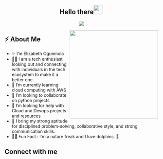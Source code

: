 

<!--
**Elizzy01/Elizzy01** is a ✨ _special_ ✨ repository because its `README.md` (this file) appears on your GitHub profile. -->

<h2 align="center">Hello there<img src = "https://raw.githubusercontent.com/MartinHeinz/MartinHeinz/master/wave.gif" width = 30px></h2>

<!-- Animation Typing -->

<p align="center">
  <a href="https://github.com/DenverCoder1/readme-typing-svg"><img src="https://readme-typing-svg.herokuapp.com?font=Fira+Code&pause=1100&width=500&lines=I'm+Elizabeth+Ogunmola.;I'm+a+Developer,+Cloud+enthusiast;"></a>
</p>

<!-- Animation Typing: END -->




<!--Image Gif-->
<img  src="https://user-images.githubusercontent.com/105108549/190127191-945c97b4-f2e8-47fe-b1da-ff678d31c0ed.gif" height="290px" align="right" />

<!-- About me section -->

<h2>⚡️ About Me</h2>

<ul>
  <li>✨ I’m Elizabeth Ogunmola </li>
  
  <li>👨‍💻 I am a tech enthusiast looking out and connecting with individuals in the tech ecosystem to make it a better one.</li>
  
  <li>🌱 I’m currently learning cloud computing with AWS</li>
  
   <li>👯 I’m looking to collaborate on python projects</li>
  
  <li>🤔 I’m looking for help with Cloud and Devops projects and resources</li>
  
  <li>🔭  I bring my strong aptitude for disciplined problem-solving, collaborative style, and strong communication skills.</li>

  <li>🎉🌱 Fun Fact : I'm a nature freak and I love dolphins. 🐬</li>
</ul>

<!-- About me section: END -->

<!-- Conecct section -->

<h2>Connect with me</h3>
    <p>
<!--         <a href="https://www.linkedin.com/in/elizabethogunmola/"><img src="https://img.shields.io/badge/-Ruth%20Ikegah%20-blue?style=plastic&amp;labelColor=blue&amp;logo=LinkedIn&amp;link=www.linkedin.com/in/adeoluwa-agbakosi-687023219" alt="LinkedIn Badge"></a> 
       <a href="https://twitter.com/elizzy_g/"><img src="https://img.shields.io/badge/-IkegahRuth-informational?style=plastic&amp;labelColor=informational&amp;logo=Twitter&amp;link=https://twitter.com/Dev_180Memes" alt="Twitter Badge"></a>
        <a href="mailto:elizabethogunmola01@gmail.com"><img src="https://img.shields.io/badge/-Ruth%20Ikegah-fff?style=plastic&amp;labelColor=fff&amp;logo=Gmail&amp;link=mailto:adeoluwaagbakosi@gmail.com" alt="Gmail Badge"></a>
   </p> -->
   
 <!-- Conecct section: END -->












